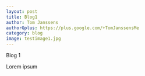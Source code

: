 ```yaml
---
layout: post
title: Blog1
author: Tom Janssens
authorGplus: https://plus.google.com/+TomJanssensMe
category: blog
image: testimage1.jpg
---
```


Blog 1

<!--more-->

Lorem ipsum